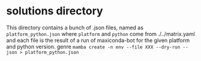 # solutions directory

This directory contains a bunch of .json files, named as `platform_python.json` where `platform` and `python` come from ./../matrix.yaml and each file is the result of a run of maxiconda-bot for the given platform and python version. genre `mamba create -n env --file XXX --dry-run --json > platform_python.json`